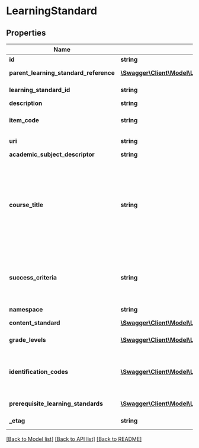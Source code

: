 # LearningStandard

## Properties
Name | Type | Description | Notes
------------ | ------------- | ------------- | -------------
**id** | **string** | The unique identifier of the resource. | [optional] 
**parent_learning_standard_reference** | [**\Swagger\Client\Model\LearningStandardReference**](LearningStandardReference.md) | A reference to the related LearningStandard resource. | [optional] 
**learning_standard_id** | **string** | A unique number or alphanumeric code assigned to a Learning Standard. | [optional] 
**description** | **string** | A detailed description of the entity. | [optional] 
**item_code** | **string** | A code designated by the promulgating body to identify the statement, e.g. 1.N.3 (usually not globally unique). | [optional] 
**uri** | **string** | The public web site address (URL), file, or ftp locator. | [optional] 
**academic_subject_descriptor** | **string** | Subject area for the learning standard. | [optional] 
**course_title** | **string** | The descriptive name given to a course of study offered in a school or other institution or organization. In departmentalized classes at the elementary, secondary, and postsecondary levels (and for staff development activities), this refers to the name by which a course is identified (e.g., American History, English III). For elementary and other non-departmentalized classes, it refers to any portion of the instruction for which a grade or report is assigned (e.g., reading, composition, spelling, and language arts). | [optional] 
**success_criteria** | **string** | One or more statements that describes the criteria used by teachers and students to check for attainment of a learning standard. This criteria gives clear indications as to the degree to which learning is moving through the Zone or Proximal Development toward independent achievement of the LearningStandard. | [optional] 
**namespace** | **string** | Namespace for the LearningStandard. | [optional] 
**content_standard** | [**\Swagger\Client\Model\LearningStandardContentStandard**](LearningStandardContentStandard.md) | The Content Standard from which the Learning Standard was derived. | [optional] 
**grade_levels** | [**\Swagger\Client\Model\LearningStandardGradeLevel[]**](LearningStandardGradeLevel.md) | An unordered collection of learningStandardGradeLevels.   | [optional] 
**identification_codes** | [**\Swagger\Client\Model\LearningStandardIdentificationCode[]**](LearningStandardIdentificationCode.md) | An unordered collection of learningStandardIdentificationCodes.  A coding scheme that is used for identification and record-keeping purposes by schools, social services, or other agencies to refer to a learning Standard. | [optional] 
**prerequisite_learning_standards** | [**\Swagger\Client\Model\LearningStandardPrerequisiteLearningStandard[]**](LearningStandardPrerequisiteLearningStandard.md) | An unordered collection of learningStandardPrerequisiteLearningStandards.   | [optional] 
**_etag** | **string** | A unique system-generated value that identifies the version of the resource. | [optional] 

[[Back to Model list]](../README.md#documentation-for-models) [[Back to API list]](../README.md#documentation-for-api-endpoints) [[Back to README]](../README.md)


